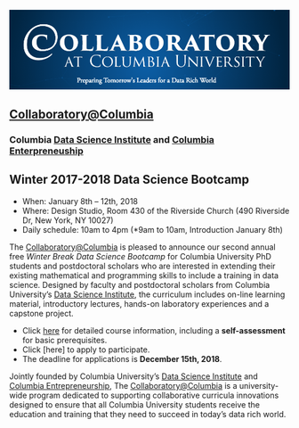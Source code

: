 ![collaboratory logo](Misc-files/collaboratory.png)

## [Collaboratory@Columbia](http://collaboratory.columbia.edu/)
### Columbia [Data Science Institute](http://datascience.columbia.edu/) and [Columbia Enterpreneuship](http://entrepreneurship.columbia.edu/)
## Winter 2017-2018 Data Science Bootcamp

- When: January 8th – 12th, 2018
- Where: Design Studio, Room 430 of the Riverside Church (490 Riverside Dr, New York, NY 10027)
- Daily schedule: 10am to 4pm (*9am to 10am, Introduction January 8th)

 
The [Collaboratory@Columbia](http://collaboratory.columbia.edu/) is pleased to announce our second annual free *Winter Break Data Science Bootcamp* for Columbia University PhD students and postdoctoral scholars who are interested in extending their existing mathematical and programming skills to include a training in data science. Designed by faculty and postdoctoral scholars from Columbia University’s [Data Science Institute](http://datascience.columbia.edu/), the curriculum includes on-line learning material, introductory lectures, hands-on laboratory experiences and a capstone project. 

- Click [here](Bootcamp-materials/) for detailed course information, including a **self-assessment** for basic prerequisites. 
- Click [here] to apply to participate. 
- The deadline for applications is **December 15th, 2018**. 
 
Jointly founded by Columbia University’s [Data Science Institute](http://datascience.columbia.edu/) and [Columbia Entrepreneurship](http://entrepreneurship.columbia.edu/), The [Collaboratory@Columbia](http://collaboratory.columbia.edu/) is a university-wide program dedicated to supporting collaborative curricula innovations designed to ensure that all Columbia University students receive the education and training that they need to succeed in today’s data rich world.
 
